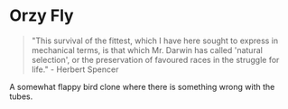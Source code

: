 Orzy Fly
=====================

> "This survival of the fittest, which I have here sought to express in mechanical terms, is that which Mr. Darwin has called 'natural selection', or the preservation of favoured races in the struggle for life." - Herbert Spencer

A somewhat flappy bird clone where there is something wrong with the tubes.
